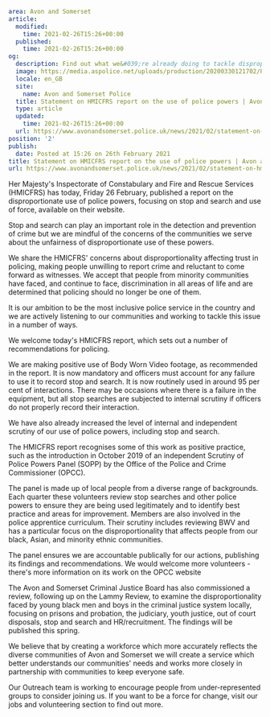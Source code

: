 ```yaml
area: Avon and Somerset
article:
  modified:
    time: 2021-02-26T15:26+00:00
  published:
    time: 2021-02-26T15:26+00:00
og:
  description: Find out what we&#039;re already doing to tackle disproportionality in our use of stop and search&#8230;
  image: https://media.aspolice.net/uploads/production/20200330121702/P00351-ASP-Trinity-Road-81-Hats-on-car-dashboard-4_web-scaled.jpg
  locale: en_GB
  site:
    name: Avon and Somerset Police
  title: Statement on HMICFRS report on the use of police powers | Avon and Somerset Police
  type: article
  updated:
    time: 2021-02-26T15:26+00:00
  url: https://www.avonandsomerset.police.uk/news/2021/02/statement-on-hmicfrs-report-on-the-use-of-police-powers/
position: '2'
publish:
  date: Posted at 15:26 on 26th February 2021
title: Statement on HMICFRS report on the use of police powers | Avon and Somerset Police
url: https://www.avonandsomerset.police.uk/news/2021/02/statement-on-hmicfrs-report-on-the-use-of-police-powers/
```

Her Majesty's Inspectorate of Constabulary and Fire and Rescue Services (HMICFRS) has today, Friday 26 February, published a report on the disproportionate use of police powers, focusing on stop and search and use of force, available on their website.

Stop and search can play an important role in the detection and prevention of crime but we are mindful of the concerns of the communities we serve about the unfairness of disproportionate use of these powers.

We share the HMICFRS' concerns about disproportionality affecting trust in policing, making people unwilling to report crime and reluctant to come forward as witnesses. We accept that people from minority communities have faced, and continue to face, discrimination in all areas of life and are determined that policing should no longer be one of them.

It is our ambition to be the most inclusive police service in the country and we are actively listening to our communities and working to tackle this issue in a number of ways.

We welcome today's HMICFRS report, which sets out a number of recommendations for policing.

We are making positive use of Body Worn Video footage, as recommended in the report. It is now mandatory and officers must account for any failure to use it to record stop and search. It is now routinely used in around 95 per cent of interactions. There may be occasions where there is a failure in the equipment, but all stop searches are subjected to internal scrutiny if officers do not properly record their interaction.

We have also already increased the level of internal and independent scrutiny of our use of police powers, including stop and search.

The HMICFRS report recognises some of this work as positive practice, such as the introduction in October 2019 of an independent Scrutiny of Police Powers Panel (SOPP) by the Office of the Police and Crime Commissioner (OPCC).

The panel is made up of local people from a diverse range of backgrounds. Each quarter these volunteers review stop searches and other police powers to ensure they are being used legitimately and to identify best practice and areas for improvement. Members are also involved in the police apprentice curriculum. Their scrutiny includes reviewing BWV and has a particular focus on the disproportionality that affects people from our black, Asian, and minority ethnic communities.

The panel ensures we are accountable publically for our actions, publishing its findings and recommendations. We would welcome more volunteers - there's more information on its work on the OPCC website

The Avon and Somerset Criminal Justice Board has also commissioned a review, following up on the Lammy Review, to examine the disproportionality faced by young black men and boys in the criminal justice system locally, focusing on prisons and probation, the judiciary, youth justice, out of court disposals, stop and search and HR/recruitment. The findings will be published this spring.

We believe that by creating a workforce which more accurately reflects the diverse communities of Avon and Somerset we will create a service which better understands our communities' needs and works more closely in partnership with communities to keep everyone safe.

Our Outreach team is working to encourage people from under-represented groups to consider joining us. If you want to be a force for change, visit our jobs and volunteering section to find out more.
